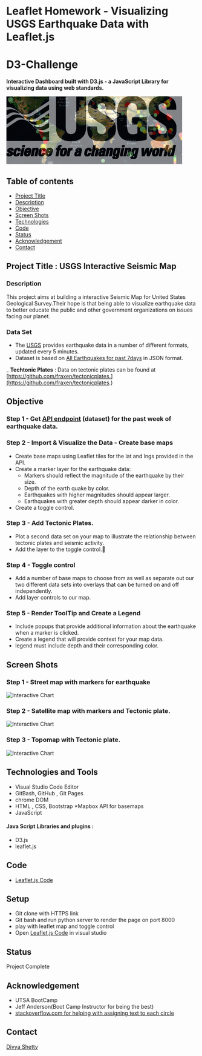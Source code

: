 # Leaflet Homework - Visualizing USGS Earthquake Data with Leaflet.js

# D3-Challenge
__Interactive Dashboard built with D3.js - a JavaScript Library  for visualizing data using web standards.__


![D3.js Image](./Images/log_quake.jpg)


## Table of contents
* [Project Title ](#project-title)
* [Description](#description)
* [Objective](#objective)
* [Screen Shots](#screen-shots)
* [Technologies](#technologies)
* [Code](#code)
* [Status](#status)
* [Acknowledgement ](#acknowledgement )
* [Contact](#contact)


## Project Title : USGS Interactive Seismic Map

### Description 
This project aims at building a interactive Seismic Map for United States Geological Survey.Their hope is that being able to visualize earthquake data to better educate the public and other government organizations on issues facing our planet.

### Data Set
- The [USGS](https://earthquake.usgs.gov/earthquakes/feed/v1.0/geojson.php) provides earthquake data in a number of different formats, updated every 5 minutes.
-  Dataset is based on [All Earthquakes for past 7days](https://earthquake.usgs.gov/earthquakes/feed/v1.0/summary/all_week.geojson) in JSON format.

_ __Techtonic Plates__ : 
	Data on tectonic plates can be found at [https://github.com/fraxen/tectonicplates.](https://github.com/fraxen/tectonicplates.)

## Objective
### Step 1 - Get [API endpoint](https://earthquake.usgs.gov/earthquakes/feed/v1.0/summary/all_week.geojson) (dataset) for the past week of earthquake data.

### Step 2 - Import & Visualize the Data - Create base maps
- Create base maps using Leaflet tiles for the lat and lngs provided in the API.
- Create a marker layer for the earthquake data:
	* Markers should reflect the magnitude of the earthquake by their size.
	* Depth of the earth quake by color.
	* Earthquakes with higher magnitudes should appear larger.
	* Earthquakes with greater depth should appear darker in color.
- Create a toggle control.

### Step 3 - Add Tectonic Plates.
- Plot a second data set on your map to illustrate the relationship between tectonic plates and seismic activity.
- Add the layer to the toggle control.
### Step 4 - Toggle control
- Add a number of base maps to choose from as well as separate out our two different data sets into overlays that can be turned on and off independently.
- Add layer controls to our map.

### Step 5 - Render ToolTip and Create a Legend
- Include popups that provide additional information about the earthquake when a marker is clicked. 
- Create a legend that will provide context for your map data.
- legend must include depth and their corresponding color.


## Screen Shots

### Step 1 - Street map with markers for earthquake
![Interactive Chart](./Images/D3.js-interactive.gif)

### Step 2 - Satellite map with markers and Tectonic plate.
![Interactive Chart](./Images/D3.js-interactive.gif)

### Step 3 - Topomap with Tectonic plate.
![Interactive Chart](./Images/D3.js-interactive.gif)



## Technologies and Tools
* Visual Studio Code Editor
* GitBash, GitHub , Git Pages
* chrome DOM
* HTML , CSS, Bootstrap
*Mapbox API for basemaps
* JavaScript
#### Java Script Libraries and plugins :
* D3.js	
* leaflet.js

	

## Code 
- [Leaflet.js Code](/assets/js/app.js)

## Setup
- Git clone with HTTPS link
- Git bash and run python server to render the page on port 8000
- play with leaflet map and toggle control
- Open [Leaflet.js Code](/assets/js/app.js) in visual studio

## Status
Project Complete

## Acknowledgement 
- UTSA BootCamp
- Jeff Anderson(Boot Camp Instructor for being the best)
- [stackoverflow.com for helping with assigning text to each circle](https://stackoverflow.com/questions/44339929/put-text-in-the-middle-of-a-circle-using-d3-js)



## Contact
 [Divya Shetty](https://github.com/divya-gh)
